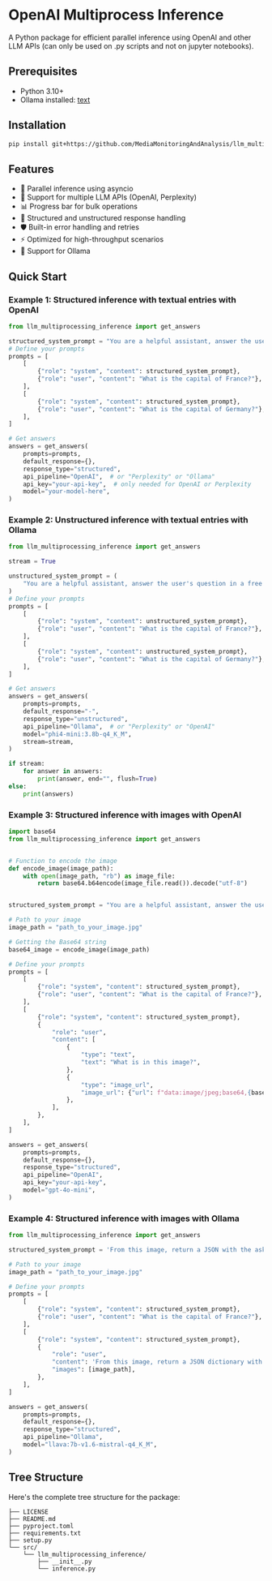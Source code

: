 # OpenAI Multiprocess Inference

A Python package for efficient parallel inference using OpenAI and other LLM APIs (can only be used on .py scripts and not on jupyter notebooks).

## Prerequisites

- Python 3.10+
- Ollama installed: [text](https://ollama.com/download)

## Installation

```bash
pip install git+https://github.com/MediaMonitoringAndAnalysis/llm_multiprocessing_inference.git
```

## Features

- 🚀 Parallel inference using asyncio
- 🔄 Support for multiple LLM APIs (OpenAI, Perplexity)
- 📊 Progress bar for bulk operations
- 🎯 Structured and unstructured response handling
- 🛡️ Built-in error handling and retries
- ⚡ Optimized for high-throughput scenarios
- 🔄 Support for Ollama

## Quick Start

### Example 1: Structured inference with textual entries with OpenAI

```python
from llm_multiprocessing_inference import get_answers

structured_system_prompt = "You are a helpful assistant, answer the user's question in a JSON format with the following keys: 'answer', 'confidence', 'source'."
# Define your prompts
prompts = [
    [
        {"role": "system", "content": structured_system_prompt},
        {"role": "user", "content": "What is the capital of France?"},
    ],
    [
        {"role": "system", "content": structured_system_prompt},
        {"role": "user", "content": "What is the capital of Germany?"},
    ],
]

# Get answers
answers = get_answers(
    prompts=prompts,
    default_response={},
    response_type="structured",
    api_pipeline="OpenAI",  # or "Perplexity" or "Ollama"
    api_key="your-api-key",  # only needed for OpenAI or Perplexity
    model="your-model-here",
)
```

### Example 2: Unstructured inference with textual entries with Ollama

```python
from llm_multiprocessing_inference import get_answers

stream = True

unstructured_system_prompt = (
    "You are a helpful assistant, answer the user's question in a free text format."
)
# Define your prompts
prompts = [
    [
        {"role": "system", "content": unstructured_system_prompt},
        {"role": "user", "content": "What is the capital of France?"},
    ],
    [
        {"role": "system", "content": unstructured_system_prompt},
        {"role": "user", "content": "What is the capital of Germany?"},
    ],
]

# Get answers
answers = get_answers(
    prompts=prompts,
    default_response="-",
    response_type="unstructured",
    api_pipeline="Ollama",  # or "Perplexity" or "OpenAI"
    model="phi4-mini:3.8b-q4_K_M",
    stream=stream,
)

if stream:
    for answer in answers:
        print(answer, end="", flush=True)
else:
    print(answers)
```

### Example 3: Structured inference with images with OpenAI

```python
import base64
from llm_multiprocessing_inference import get_answers


# Function to encode the image
def encode_image(image_path):
    with open(image_path, "rb") as image_file:
        return base64.b64encode(image_file.read()).decode("utf-8")


structured_system_prompt = "You are a helpful assistant, answer the user's question in a JSON format with the following keys: 'answer', 'confidence', 'source'."

# Path to your image
image_path = "path_to_your_image.jpg"

# Getting the Base64 string
base64_image = encode_image(image_path)

# Define your prompts
prompts = [
    [
        {"role": "system", "content": structured_system_prompt},
        {"role": "user", "content": "What is the capital of France?"},
    ],
    [
        {"role": "system", "content": structured_system_prompt},
        {
            "role": "user",
            "content": [
                {
                    "type": "text",
                    "text": "What is in this image?",
                },
                {
                    "type": "image_url",
                    "image_url": {"url": f"data:image/jpeg;base64,{base64_image}"},
                },
            ],
        },
    ],
]

answers = get_answers(
    prompts=prompts,
    default_response={},
    response_type="structured",
    api_pipeline="OpenAI",
    api_key="your-api-key",
    model="gpt-4o-mini",
)
```

### Example 4: Structured inference with images with Ollama

```python
from llm_multiprocessing_inference import get_answers

structured_system_prompt = 'From this image, return a JSON with the asked information. Do not return any false information. Do not return anything other than the JSON dictionary. If you cannot find one information or are unsure, return "-".'

# Path to your image
image_path = "path_to_your_image.jpg"

# Define your prompts
prompts = [
    [
        {"role": "system", "content": structured_system_prompt},
        {"role": "user", "content": "What is the capital of France?"},
    ],
    [
        {"role": "system", "content": structured_system_prompt},
        {
            "role": "user",
            "content": 'From this image, return a JSON dictionary with the following information about the image metadata: "title", "description", "date", "source", "url".',
            "images": [image_path],
        },
    ],
]

answers = get_answers(
    prompts=prompts,
    default_response={},
    response_type="structured",
    api_pipeline="Ollama",
    model="llava:7b-v1.6-mistral-q4_K_M",
)
```




## Tree Structure
Here's the complete tree structure for the package:

```plaintext
├── LICENSE
├── README.md
├── pyproject.toml
├── requirements.txt
├── setup.py
└── src/
    └── llm_multiprocessing_inference/
        ├── __init__.py
        └── inference.py
```
